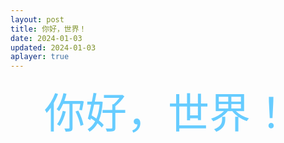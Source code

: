 ```yaml
---
layout: post
title: 你好，世界！
date: 2024-01-03
updated: 2024-01-03
aplayer: true
---
```


<meting-js
    id="2044858935"
    server="netease"
    type="song">
</meting-js>

<div style="text-align:center;font-family:KaiTi;font-size:66px;color:#66CCFF">你好，世界！</div>
